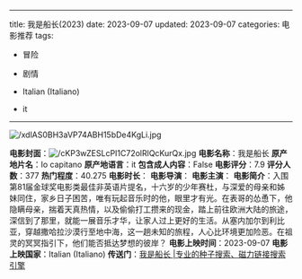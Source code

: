 
---
title: 我是船长(2023)
date: 2023-09-07
updated: 2023-09-07
categories: 电影推荐
tags:

- 冒险
- 剧情

- Italian (Italiano)
- it
---

<img src="https://image.tmdb.org/t/p/original/xdlAS0BH3aVP74ABH15bDe4KgLi.jpg" alt="/xdlAS0BH3aVP74ABH15bDe4KgLi.jpg" title="/xdlAS0BH3aVP74ABH15bDe4KgLi.jpg">

**电影封面**：<img src="https://image.tmdb.org/t/p/w200/cKP3wZESLcPI1C72olRlQcKurQx.jpg" alt="/cKP3wZESLcPI1C72olRlQcKurQx.jpg" title="/cKP3wZESLcPI1C72olRlQcKurQx.jpg">
**电影名称**：我是船长
**原产地片名**：Io capitano
**原产地语言**：it
**包含成人内容**：False
**电影评分**：7.9
**评分人数**：377
**热门程度**：40.275
**电影时长**：
**电影导演**：
**电影主演**：
**电影简介**：入围第81届金球奖电影类最佳非英语片提名，十六岁的少年赛杜，与深爱的母亲和姊妹同住，家乡日子困苦，唯有玩起音乐时的他，眼里才有光。在表哥的怂恿下，他隐瞒母亲，揣着天真热情，以及偷偷打工攒来的现金，踏上前往欧洲大陆的旅途，深信到了那里，就能一展音乐才华，让家人过上更好的生活。从塞内加尔到利比亚，穿越撒哈拉沙漠行至地中海，这一趟未知的旅程，人心比环境更加险恶。在祖灵的冥冥指引下，他们能否抵达梦想的彼岸？
**电影上映时间**：2023-09-07
**电影上映国家**：Italian (Italiano)
**传送门**：[我是船长 |专业的种子搜索、磁力链接搜索引擎](https://movie.amd794.com:2083/?search=Io%20capitano&ordering=&mode=match_phrase&page_size=10&page=1)

